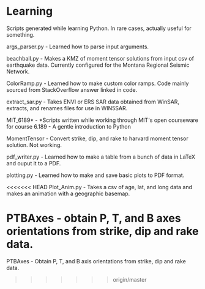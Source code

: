 # Learning
Scripts generated while learning Python. In rare cases, actually useful for something.

args_parser.py - Learned how to parse input arguments.

beachball.py - Makes a KMZ of moment tensor solutions from input csv of earthquake data. Currently configured for the Montana Regional Seismic Network.

ColorRamp.py - Learned how to make custom color ramps. Code mainly sourced from StackOverflow answer linked in code.

extract_sar.py - Takes ENVI or ERS SAR data obtained from WinSAR, extracts, and renames files for use in WIN5SAR.

MIT_6189* - *Scripts written while working through MIT's open courseware for course 6.189 - A gentle introduction to Python

MomentTensor - Convert strike, dip, and rake to harvard moment tensor solution. Not working.

pdf_writer.py - Learned how to make a table from a bunch of data in LaTeX and ouput it to a PDF.

plotting.py - Learned how to make and save basic plots to PDF format.

<<<<<<< HEAD
Plot_Anim.py - Takes a csv of age, lat, and long data and makes an animation with a geographic basemap.

PTBAxes - obtain P, T, and B axes orientations from strike, dip and rake data.
=======
PTBAxes - Obtain P, T, and B axis orientations from strike, dip and rake data.
>>>>>>> origin/master

